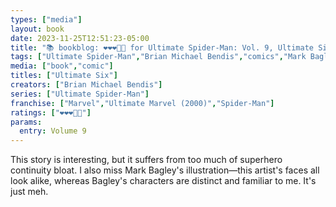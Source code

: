 ```yaml
---
types: ["media"]
layout: book
date: 2023-11-25T12:51:23-05:00
title: "📚 bookblog: ❤️❤️❤️🖤🖤 for Ultimate Spider-Man: Vol. 9, Ultimate Six, by Brian Michael Bendis"
tags: ["Ultimate Spider-Man","Brian Michael Bendis","comics","Mark Bagley"]
media: ["book","comic"]
titles: ["Ultimate Six"]
creators: ["Brian Michael Bendis"]
series: ["Ultimate Spider-Man"]
franchise: ["Marvel","Ultimate Marvel (2000)","Spider-Man"]
ratings: ["❤️❤️❤️🖤🖤"]
params:
  entry: Volume 9
---
```


This story is interesting, but it suffers from too much of superhero continuity bloat. I also miss Mark Bagley's illustration—this artist's faces all look alike, whereas Bagley's characters are distinct and familiar to me. It's just meh.
